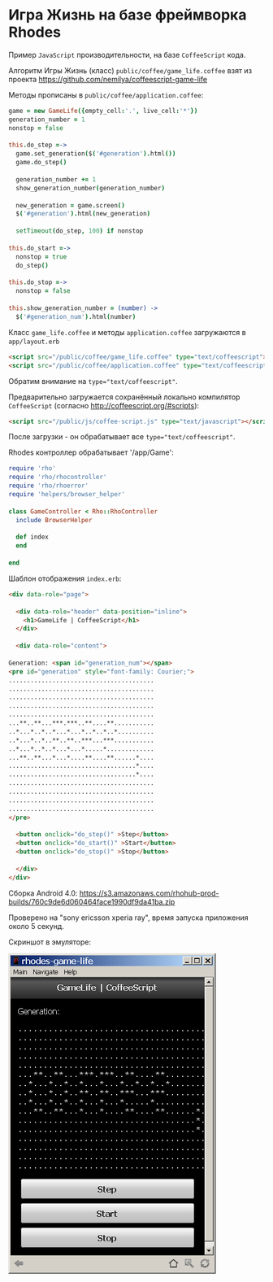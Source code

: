 Игра Жизнь на базе фреймворка Rhodes
====================================

Пример `JavaScript` производительности, на базе `CoffeeScript` кода.

Алгоритм Игры Жизнь (класс) `public/coffee/game_life.coffee` взят из проекта
https://github.com/nemilya/coffeescript-game-life 

Методы прописаны в `public/coffee/application.coffee`:

```coffeescript
game = new GameLife({empty_cell:'.', live_cell:'*'})
generation_number = 1
nonstop = false

this.do_step =->
  game.set_generation($('#generation').html())
  game.do_step()

  generation_number += 1
  show_generation_number(generation_number)

  new_generation = game.screen()
  $('#generation').html(new_generation)

  setTimeout(do_step, 100) if nonstop

this.do_start =->
  nonstop = true
  do_step()

this.do_stop =->
  nonstop = false

this.show_generation_number = (number) ->
  $('#generation_num').html(number)
```




Класс `game_life.coffee` и методы `application.coffee` загружаются в `app/layout.erb`

```html
<script src="/public/coffee/game_life.coffee" type="text/coffeescript"></script>
<script src="/public/coffee/application.coffee" type="text/coffeescript"></script>
```

Обратим внимание на `type="text/coffeescript"`.

Предварительно загружается сохранённый локально компилятор `CoffeeScript` 
(согласно http://coffeescript.org/#scripts):

```html
<script src="/public/js/coffee-script.js" type="text/javascript"></script>
```

После загрузки - он обрабатывает все `type="text/coffeescript"`.

Rhodes контроллер обрабатывает '/app/Game':

```ruby
require 'rho'
require 'rho/rhocontroller'
require 'rho/rhoerror'
require 'helpers/browser_helper'

class GameController < Rho::RhoController
  include BrowserHelper
  
  def index
  end

end
```

Шаблон отображения `index.erb`:

```html
<div data-role="page">

  <div data-role="header" data-position="inline">
    <h1>GameLife | CoffeeScript</h1>
  </div>

  <div data-role="content">

Generation: <span id="generation_num"></span>
<pre id="generation" style="font-family: Courier;">
........................................
........................................
........................................
........................................
........................................
...**..**...***.***..**....**...........
..*...*..*..*...*...*..*..*..*..........
..*...*..*..**..**..***...***...........
..*...*..*..*...*...*.....*.............
...**..**...*...*....**....**......*....
...................................*....
...................................*....
........................................
........................................
........................................
........................................
</pre>

  <button onclick="do_step()" >Step</button>
  <button onclick="do_start()" >Start</button>
  <button onclick="do_stop()" >Stop</button>

  </div>
</div>
```


Сборка Android 4.0:
https://s3.amazonaws.com/rhohub-prod-builds/760c9de6d060464face1990df9da41ba.zip

Проверено на "sony ericsson xperia ray", время запуска приложения около 5 секунд.


Скриншот в эмуляторе:

<img src="https://github.com/nemilya/rhodes-game-life-coffeescript/raw/master/screenshot.png">
